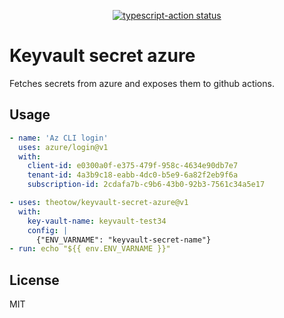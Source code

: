 <p align="center">
  <a href="https://github.com/theotow/keyvault-secret-azure/actions"><img alt="typescript-action status" src="https://github.com/theotow/keyvault-secret-azure/workflows/build-test/badge.svg"></a>
</p>

# Keyvault secret azure

Fetches secrets from azure and exposes them to github actions.

## Usage

```yaml
- name: 'Az CLI login'
  uses: azure/login@v1
  with:
    client-id: e0300a0f-e375-479f-958c-4634e90db7e7
    tenant-id: 4a3b9c18-eabb-4dc0-b5e9-6a82f2eb9f6a
    subscription-id: 2cdafa7b-c9b6-43b0-92b3-7561c34a5e17

- uses: theotow/keyvault-secret-azure@v1
  with:
    key-vault-name: keyvault-test34
    config: |
      {"ENV_VARNAME": "keyvault-secret-name"}
- run: echo "${{ env.ENV_VARNAME }}"
```

## License

MIT
